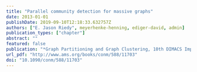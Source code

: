 ```yaml
---
title: "Parallel community detection for massive graphs"
date: 2013-01-01
publishDate: 2019-09-10T12:18:33.632757Z
authors: ["E. Jason Riedy", meyerhenke-henning, ediger-david, admin]
publication_types: ["chapter"]
abstract: ""
featured: false
publication: "*Graph Partitioning and Graph Clustering, 10th DIMACS Implementation Challenge Workshop, Georgia Institute of Technology, Atlanta, GA, USA, February 13-14, 2012. Proceedings*"
url_pdf: "http://www.ams.org/books/conm/588/11703"
doi: "10.1090/conm/588/11703"
---
```


